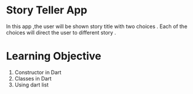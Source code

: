 # Story Teller App
In this app ,the user will be shown story title with two choices .
Each of the choices will direct the user to different story .

# Learning Objective
1. Constructor in Dart
2. Classes in Dart
3. Using dart list
